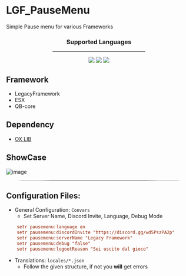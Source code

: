 # LGF_PauseMenu
Simple Pause menu for various Frameworks

<div style="padding: 0 25%;">
    <h3 align="center">Supported Languages</h3>
    <hr style="border-radius: 50px;">
    <p align="center">
        <img src="https://img.shields.io/badge/EN-English-012169">
        <img src="https://img.shields.io/badge/FR-Français-ce1127">
        <img src="https://img.shields.io/badge/DE-Deutsch-ffce00">
    </p>
</div>

## Framework
- LegacyFramework
- ESX
- QB-core

## Dependency
- [OX LIB](https://github.com/overextended/ox_lib) 

## ShowCase
![image](https://github.com/ENT510/LGF_PauseMenu/assets/145626625/ddc78258-439f-41a6-8649-42011c1de1e9)

<hr style="border-radius: 50%; margin: 0 25px;">

## Configuration Files:
- General Configuration: `Convars`
    - Set Server Name, Discord Invite, Language, Debug Mode

```cfg
    setr pausemenu:language en
    setr pausemenu:discordInvite "https://discord.gg/wd5PszPA2p"
    setr pausemenu:serverName "Legacy Framework"
    setr pausemenu:debug "false"
    setr pausemenu:logoutReason "Sei uscito dal gioco"
```

- Translations: `locales/*.json`
    - Follow the given structure, if not you <b>will</b> get errors
